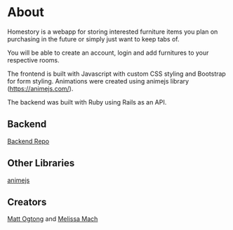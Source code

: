 # About

Homestory is a webapp for storing interested furniture items you plan on purchasing in the future or simply just want to keep tabs of.

You will be able to create an account, login and add furnitures to your respective rooms. 

The frontend is built with Javascript with custom CSS styling and Bootstrap for form styling. Animations were created using animejs library (https://animejs.com/).

The backend was built with Ruby using Rails as an API.

## Backend
[Backend Repo](https://github.com/matthewogtong/homestory-backend)

## Other Libraries
[animejs](https://animejs.com/)

## Creators
[Matt Ogtong](https://github.com/matthewogtong) and 
[Melissa Mach](https://github.com/thecodeplanner)

